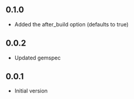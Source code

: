 ## 0.1.0

* Added the after_build option (defaults to true)

## 0.0.2

* Updated gemspec

## 0.0.1

* Initial version

